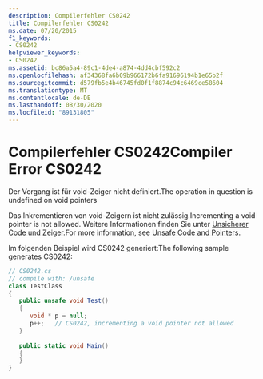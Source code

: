 ```yaml
---
description: Compilerfehler CS0242
title: Compilerfehler CS0242
ms.date: 07/20/2015
f1_keywords:
- CS0242
helpviewer_keywords:
- CS0242
ms.assetid: bc86a5a4-89c1-4de4-a874-4dd4cbf592c2
ms.openlocfilehash: af34368fa6b09b966172b6fa91696194b1e65b2f
ms.sourcegitcommit: d579fb5e4b46745fd0f1f8874c94c6469ce58604
ms.translationtype: MT
ms.contentlocale: de-DE
ms.lasthandoff: 08/30/2020
ms.locfileid: "89131805"
---
```

# <a name="compiler-error-cs0242"></a><span data-ttu-id="f247c-103">Compilerfehler CS0242</span><span class="sxs-lookup"><span data-stu-id="f247c-103">Compiler Error CS0242</span></span>
<span data-ttu-id="f247c-104">Der Vorgang ist für void-Zeiger nicht definiert.</span><span class="sxs-lookup"><span data-stu-id="f247c-104">The operation in question is undefined on void pointers</span></span>  
  
 <span data-ttu-id="f247c-105">Das Inkrementieren von void-Zeigern ist nicht zulässig.</span><span class="sxs-lookup"><span data-stu-id="f247c-105">Incrementing a void pointer is not allowed.</span></span> <span data-ttu-id="f247c-106">Weitere Informationen finden Sie unter [Unsicherer Code und Zeiger](../programming-guide/unsafe-code-pointers/index.md).</span><span class="sxs-lookup"><span data-stu-id="f247c-106">For more information, see [Unsafe Code and Pointers](../programming-guide/unsafe-code-pointers/index.md).</span></span>  
  
 <span data-ttu-id="f247c-107">Im folgenden Beispiel wird CS0242 generiert:</span><span class="sxs-lookup"><span data-stu-id="f247c-107">The following sample generates CS0242:</span></span>  
  
```csharp  
// CS0242.cs  
// compile with: /unsafe  
class TestClass  
{  
   public unsafe void Test()  
   {  
      void * p = null;  
      p++;   // CS0242, incrementing a void pointer not allowed  
   }  
  
   public static void Main()  
   {  
   }  
}  
```
